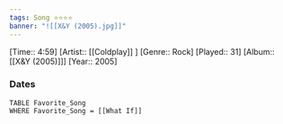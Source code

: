 ```yaml
---
tags: Song ⭐⭐⭐⭐ 
banner: "![[X&Y (2005).jpg]]"
---
```

[Time:: 4:59]
[Artist:: [[Coldplay]] ]
[Genre:: Rock]
[Played:: 31]
[Album:: [[X&Y (2005)]]]
[Year:: 2005]
### Dates
````dataview
TABLE Favorite_Song
WHERE Favorite_Song = [[What If]]
````